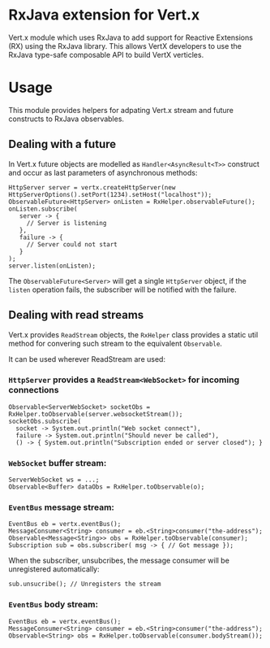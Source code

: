 # RxJava extension for Vert.x

Vert.x module which uses RxJava to add support for Reactive Extensions (RX) using the RxJava library.
This allows VertX developers to use the RxJava type-safe composable API to build VertX verticles.

# Usage

This module provides helpers for adpating Vert.x stream and future constructs to RxJava observables.

## Dealing with a future

In Vert.x future objects are modelled as `Handler<AsyncResult<T>>` construct and occur as last
parameters of asynchronous methods:

```
HttpServer server = vertx.createHttpServer(new HttpServerOptions().setPort(1234).setHost("localhost"));
ObservableFuture<HttpServer> onListen = RxHelper.observableFuture();
onListen.subscribe(
   server -> {
     // Server is listening
   },
   failure -> {
     // Server could not start
   }
);
server.listen(onListen);
```

The `ObservableFuture<Server>` will get a single `HttpServer` object, if the `listen` operation fails,
the subscriber will be notified with the failure.

## Dealing with read streams

Vert.x provides `ReadStream` objects, the `RxHelper` class provides a static util method for convering
such stream to the equivalent `Observable`.

It can be used wherever ReadStream are used:

### `HttpServer` provides a `ReadStream<WebSocket>` for incoming connections

```
Observable<ServerWebSocket> socketObs = RxHelper.toObservable(server.websocketStream());
socketObs.subscribe(
  socket -> System.out.println("Web socket connect"),
  failure -> System.out.println("Should never be called"),
  () -> { System.out.println("Subscription ended or server closed"); }
```

### `WebSocket` buffer stream:

```
ServerWebSocket ws = ...;
Observable<Buffer> dataObs = RxHelper.toObservable(o);
```

### `EventBus` message stream:

```
EventBus eb = vertx.eventBus();
MessageConsumer<String> consumer = eb.<String>consumer("the-address");
Observable<Message<String>> obs = RxHelper.toObservable(consumer);
Subscription sub = obs.subscriber( msg -> { // Got message });
```

When the subscriber, unsubcribes, the message consumer will be unregistered automatically:

```
sub.unsucribe(); // Unregisters the stream
```


### `EventBus` body stream:

```
EventBus eb = vertx.eventBus();
MessageConsumer<String> consumer = eb.<String>consumer("the-address");
Observable<String> obs = RxHelper.toObservable(consumer.bodyStream());
```

